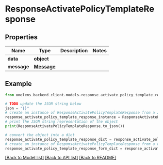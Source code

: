 # ResponseActivatePolicyTemplateResponse


## Properties

Name | Type | Description | Notes
------------ | ------------- | ------------- | -------------
**data** | **object** |  | 
**message** | [**Message**](Message.md) |  | 

## Example

```python
from onelens_backend_client.models.response_activate_policy_template_response import ResponseActivatePolicyTemplateResponse

# TODO update the JSON string below
json = "{}"
# create an instance of ResponseActivatePolicyTemplateResponse from a JSON string
response_activate_policy_template_response_instance = ResponseActivatePolicyTemplateResponse.from_json(json)
# print the JSON string representation of the object
print(ResponseActivatePolicyTemplateResponse.to_json())

# convert the object into a dict
response_activate_policy_template_response_dict = response_activate_policy_template_response_instance.to_dict()
# create an instance of ResponseActivatePolicyTemplateResponse from a dict
response_activate_policy_template_response_form_dict = response_activate_policy_template_response.from_dict(response_activate_policy_template_response_dict)
```
[[Back to Model list]](../README.md#documentation-for-models) [[Back to API list]](../README.md#documentation-for-api-endpoints) [[Back to README]](../README.md)


